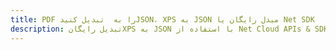 ---title: PDF را به  تبدیل کنیدJSON، XPS به JSON مبدل رایگان یا Net SDKdescription: تبدیل رایگانXPS به JSON با استفاده از Net Cloud APIs & SDK همچنین اسناد PDF را در Cloud ایجاد، ویرایش و رندر کنید.---